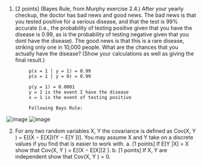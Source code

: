 1. [2 points] (Bayes Rule, from Murphy exercise 2.4.) After your yearly checkup, the doctor has bad news and
good news. The bad news is that you tested positive for a serious disease, and that the test is 99% accurate
(i.e., the probability of testing positive given that you have the disease is 0.99, as is the probability of testing
negative given that you dont have the disease). The good news is that this is a rare disease, striking only one
in 10,000 people. What are the chances that you actually have the disease? (Show your calculations as well as
giving the final result.)

            p(x = 1 | y = 1) = 0.99
            p(x = 1 | y = 0) = 0.99
            
            p(y = 1) = 0.0001
            y = 1 is the event I have the disease
            x = 1 is the event of testing positive

            Following Bays Rule:

![image](https://user-images.githubusercontent.com/16582383/136335845-7d9954d8-20f9-4363-8261-ac7af3784b94.png)
![image](https://user-images.githubusercontent.com/16582383/136336733-d4c0b96e-903a-48f9-8f91-991175436ed2.png)

2. For any two random variables X, Y the covariance is defined as Cov(X, Y ) = E[(X − E[X])(Y − E[Y ])]. You
may assume X and Y take on a discrete values if you find that is easier to work with.
a. [1 points] If E[Y |X] = X show that Cov(X, Y ) = E[(X − E[X])2
].
b. [1 points] If X, Y are independent show that Cov(X, Y ) = 0.






